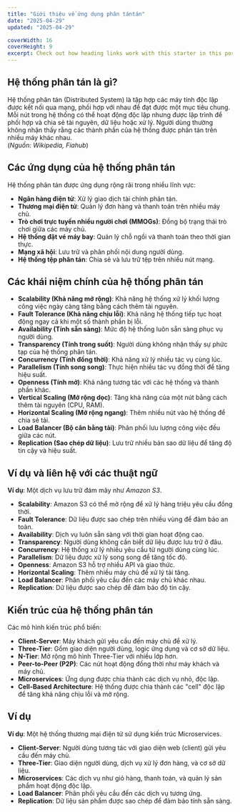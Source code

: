 ```yaml
---
title: "Giới thiệu về ứng dụng phân tántán"
date: "2025-04-29"
updated: "2025-04-29"

coverWidth: 16
coverHeight: 9
excerpt: Check out how heading links work with this starter in this post.
---
```


## Hệ thống phân tán là gì?

Hệ thống phân tán (Distributed System) là tập hợp các máy tính độc lập được kết nối qua mạng, phối hợp với nhau để đạt được một mục tiêu chung. Mỗi nút trong hệ thống có thể hoạt động độc lập nhưng được lập trình để phối hợp và chia sẻ tài nguyên, dữ liệu hoặc xử lý. Người dùng thường không nhận thấy rằng các thành phần của hệ thống được phân tán trên nhiều máy khác nhau.  
(*Nguồn: Wikipedia, Fiahub*)

## Các ứng dụng của hệ thống phân tán

Hệ thống phân tán được ứng dụng rộng rãi trong nhiều lĩnh vực:

- **Ngân hàng điện tử**: Xử lý giao dịch tài chính phân tán.
- **Thương mại điện tử**: Quản lý đơn hàng và thanh toán trên nhiều máy chủ.
- **Trò chơi trực tuyến nhiều người chơi (MMOGs)**: Đồng bộ trạng thái trò chơi giữa các máy chủ.
- **Hệ thống đặt vé máy bay**: Quản lý chỗ ngồi và thanh toán theo thời gian thực.
- **Mạng xã hội**: Lưu trữ và phân phối nội dung người dùng.
- **Hệ thống tệp phân tán**: Chia sẻ và lưu trữ tệp trên nhiều nút mạng.

## Các khái niệm chính của hệ thống phân tán

- **Scalability (Khả năng mở rộng)**: Khả năng hệ thống xử lý khối lượng công việc ngày càng tăng bằng cách thêm tài nguyên.
- **Fault Tolerance (Khả năng chịu lỗi)**: Khả năng hệ thống tiếp tục hoạt động ngay cả khi một số thành phần bị lỗi.
- **Availability (Tính sẵn sàng)**: Mức độ hệ thống luôn sẵn sàng phục vụ người dùng.
- **Transparency (Tính trong suốt)**: Người dùng không nhận thấy sự phức tạp của hệ thống phân tán.
- **Concurrency (Tính đồng thời)**: Khả năng xử lý nhiều tác vụ cùng lúc.
- **Parallelism (Tính song song)**: Thực hiện nhiều tác vụ đồng thời để tăng hiệu suất.
- **Openness (Tính mở)**: Khả năng tương tác với các hệ thống và thành phần khác.
- **Vertical Scaling (Mở rộng dọc)**: Tăng khả năng của một nút bằng cách thêm tài nguyên (CPU, RAM).
- **Horizontal Scaling (Mở rộng ngang)**: Thêm nhiều nút vào hệ thống để chia sẻ tải.
- **Load Balancer (Bộ cân bằng tải)**: Phân phối lưu lượng công việc đều giữa các nút.
- **Replication (Sao chép dữ liệu)**: Lưu trữ nhiều bản sao dữ liệu để tăng độ tin cậy và hiệu suất.

## Ví dụ và liên hệ với các thuật ngữ

**Ví dụ**: Một dịch vụ lưu trữ đám mây như *Amazon S3*.

- **Scalability**: Amazon S3 có thể mở rộng để xử lý hàng triệu yêu cầu đồng thời.
- **Fault Tolerance**: Dữ liệu được sao chép trên nhiều vùng để đảm bảo an toàn.
- **Availability**: Dịch vụ luôn sẵn sàng với thời gian hoạt động cao.
- **Transparency**: Người dùng không cần biết dữ liệu được lưu trữ ở đâu.
- **Concurrency**: Hệ thống xử lý nhiều yêu cầu từ người dùng cùng lúc.
- **Parallelism**: Dữ liệu được xử lý song song để tăng tốc độ.
- **Openness**: Amazon S3 hỗ trợ nhiều API và giao thức.
- **Horizontal Scaling**: Thêm nhiều máy chủ để xử lý tải tăng.
- **Load Balancer**: Phân phối yêu cầu đến các máy chủ khác nhau.
- **Replication**: Dữ liệu được sao chép để đảm bảo độ tin cậy.

## Kiến trúc của hệ thống phân tán

Các mô hình kiến trúc phổ biến:

- **Client-Server**: Máy khách gửi yêu cầu đến máy chủ để xử lý.
- **Three-Tier**: Gồm giao diện người dùng, logic ứng dụng và cơ sở dữ liệu.
- **N-Tier**: Mở rộng mô hình Three-Tier với nhiều lớp hơn.
- **Peer-to-Peer (P2P)**: Các nút hoạt động đồng thời như máy khách và máy chủ.
- **Microservices**: Ứng dụng được chia thành các dịch vụ nhỏ, độc lập.
- **Cell-Based Architecture**: Hệ thống được chia thành các "cell" độc lập để tăng khả năng chịu lỗi và mở rộng.

## Ví dụ

**Ví dụ**: Một hệ thống thương mại điện tử sử dụng kiến trúc Microservices.

- **Client-Server**: Người dùng tương tác với giao diện web (client) gửi yêu cầu đến máy chủ.
- **Three-Tier**: Giao diện người dùng, dịch vụ xử lý đơn hàng, và cơ sở dữ liệu.
- **Microservices**: Các dịch vụ như giỏ hàng, thanh toán, và quản lý sản phẩm hoạt động độc lập.
- **Load Balancer**: Phân phối yêu cầu đến các dịch vụ tương ứng.
- **Replication**: Dữ liệu sản phẩm được sao chép để đảm bảo tính sẵn sàng.
